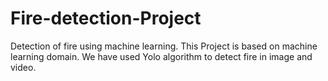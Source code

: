 # Fire-detection-Project
Detection of fire using machine learning. This Project is based on machine learning domain. We have used Yolo algorithm to detect fire in image and video.
